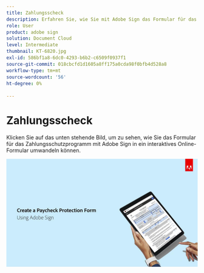 ```yaml
---
title: Zahlungsscheck
description: Erfahren Sie, wie Sie mit Adobe Sign das Formular für das Zahlungsschutzprogramm in ein interaktives Online-Formular umwandeln können.
role: User
product: adobe sign
solution: Document Cloud
level: Intermediate
thumbnail: KT-6820.jpg
exl-id: 586bf1a8-6dc0-4293-b6b2-c6509f0937f1
source-git-commit: 018cbcfd1d1605a8ff175a0cda98f0bfb4d528a8
workflow-type: tm+mt
source-wordcount: '56'
ht-degree: 0%

---
```


# Zahlungsscheck

Klicken Sie auf das unten stehende Bild, um zu sehen, wie Sie das Formular für das Zahlungsschutzprogramm mit Adobe Sign in ein interaktives Online-Formular umwandeln können.

[![Interaktive exemplarische Vorgehensweise bei Zahlungsaufnahme](../assets/Paycheck.jpg)](https://acrobatusers.com/paycheck-protection-program-resource-hub/walkthrough/)
